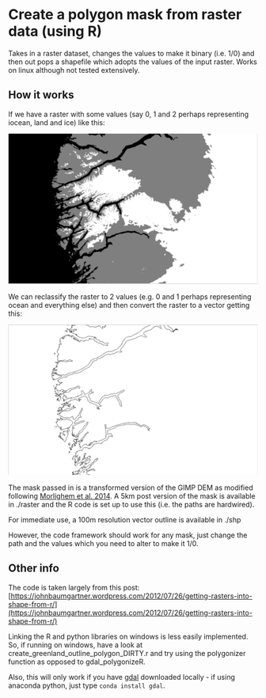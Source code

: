 # Create a polygon mask from raster data (using R)

Takes in a raster dataset, changes the values to make it binary (i.e. 1/0) and then out pops a shapefile which adopts the values of the input raster. Works on linux although not tested extensively.

## How it works

If we have a raster with some values (say 0, 1 and 2 perhaps representing iocean, land and ice) like this:

<img src="./img/ras_screenshot.png" width="700px" />

We can reclassify the raster to 2 values (e.g. 0 and 1 perhaps representing ocean and everything else) and then convert the raster to a vector getting this:

<img src="./img/vec_screenshot.png" width="700px" />

The mask passed in is a transformed version of the GIMP DEM as modified following [Morlighem et al. 2014](http://www.nature.com/ngeo/journal/v7/n6/full/ngeo2167.html). A 5km post version of the mask is available in ./raster and the R code is set up to use this (i.e. the paths are hardwired). 

For immediate use, a 100m resolution vector outline is available in ./shp

However, the code framework should work for any mask, just change the path and the values which you need to alter to make it 1/0.

## Other info

The code is taken largely from this post: [https://johnbaumgartner.wordpress.com/2012/07/26/getting-rasters-into-shape-from-r/](https://johnbaumgartner.wordpress.com/2012/07/26/getting-rasters-into-shape-from-r/)

Linking the R and python libraries on windows is less easily implemented. So, if running on windows, have a look at create_greenland_outline_polygon_DIRTY.r and try using the polygonizer function as opposed to gdal_polygonizeR.

Also, this will only work if you have [gdal](http://www.gdal.org/) downloaded locally - if using anaconda python, just type ```conda install gdal```.

